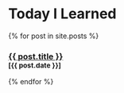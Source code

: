 # Today I Learned

{% for post in site.posts %}

<h3>
  <a href="{{ post.url }}">{{ post.title }}</a>
  <br>
  <small>[{{ post.date }}]</small>
</h3>

{% endfor %}
